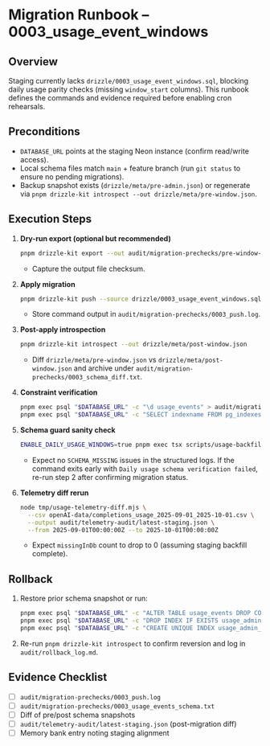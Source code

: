 # Migration Runbook – 0003_usage_event_windows

## Overview
Staging currently lacks `drizzle/0003_usage_event_windows.sql`, blocking daily usage parity checks (missing `window_start` columns). This runbook defines the commands and evidence required before enabling cron rehearsals.

## Preconditions
- `DATABASE_URL` points at the staging Neon instance (confirm read/write access).
- Local schema files match `main` + feature branch (run `git status` to ensure no pending migrations).
- Backup snapshot exists (`drizzle/meta/pre-admin.json`) or regenerate via `pnpm drizzle-kit introspect --out drizzle/meta/pre-window.json`.

## Execution Steps
1. **Dry-run export (optional but recommended)**
   ```bash
   pnpm drizzle-kit export --out audit/migration-prechecks/pre-window-export.sql
   ```
   - Capture the output file checksum.

2. **Apply migration**
   ```bash
   pnpm drizzle-kit push --source drizzle/0003_usage_event_windows.sql
   ```
   - Store command output in `audit/migration-prechecks/0003_push.log`.

3. **Post-apply introspection**
   ```bash
   pnpm drizzle-kit introspect --out drizzle/meta/post-window.json
   ```
   - Diff `drizzle/meta/pre-window.json` vs `drizzle/meta/post-window.json` and archive under `audit/migration-prechecks/0003_schema_diff.txt`.

4. **Constraint verification**
   ```bash
   pnpm exec psql "$DATABASE_URL" -c "\d usage_events" > audit/migration-prechecks/0003_usage_events_schema.txt
   pnpm exec psql "$DATABASE_URL" -c "SELECT indexname FROM pg_indexes WHERE tablename = 'usage_events' AND indexname = 'usage_admin_bucket_idx';" >> audit/migration-prechecks/0003_usage_events_schema.txt
   ```

5. **Schema guard sanity check**
   ```bash
   ENABLE_DAILY_USAGE_WINDOWS=true pnpm exec tsx scripts/usage-backfill.ts --days=1 --chunk-days=1 --label verify-schema --dry-run
   ```
   - Expect no `SCHEMA_MISSING` issues in the structured logs. If the command exits early with
     `Daily usage schema verification failed`, re-run step 2 after confirming migration status.

6. **Telemetry diff rerun**
   ```bash
   node tmp/usage-telemetry-diff.mjs \
     --csv openAI-data/completions_usage_2025-09-01_2025-10-01.csv \
     --output audit/telemetry-audit/latest-staging.json \
     --from 2025-09-01T00:00:00Z --to 2025-10-01T00:00:00Z
   ```
   - Expect `missingInDb` count to drop to 0 (assuming staging backfill complete).

## Rollback
1. Restore prior schema snapshot or run:
   ```bash
   pnpm exec psql "$DATABASE_URL" -c "ALTER TABLE usage_events DROP COLUMN IF EXISTS window_start, DROP COLUMN IF EXISTS window_end, DROP COLUMN IF EXISTS project_id, DROP COLUMN IF EXISTS openai_user_id, DROP COLUMN IF EXISTS openai_api_key_id, DROP COLUMN IF EXISTS service_tier, DROP COLUMN IF EXISTS batch, DROP COLUMN IF EXISTS num_model_requests, DROP COLUMN IF EXISTS input_cached_tokens, DROP COLUMN IF EXISTS input_uncached_tokens, DROP COLUMN IF EXISTS input_text_tokens, DROP COLUMN IF EXISTS output_text_tokens, DROP COLUMN IF EXISTS input_cached_text_tokens, DROP COLUMN IF EXISTS input_audio_tokens, DROP COLUMN IF EXISTS input_cached_audio_tokens, DROP COLUMN IF EXISTS output_audio_tokens, DROP COLUMN IF EXISTS input_image_tokens, DROP COLUMN IF EXISTS input_cached_image_tokens, DROP COLUMN IF EXISTS output_image_tokens;"
   pnpm exec psql "$DATABASE_URL" -c "DROP INDEX IF EXISTS usage_admin_bucket_idx;"
   pnpm exec psql "$DATABASE_URL" -c "CREATE UNIQUE INDEX usage_admin_bucket_idx ON usage_events (key_id, model, timestamp)" # legacy fallback
   ```
2. Re-run `pnpm drizzle-kit introspect` to confirm reversion and log in `audit/rollback_log.md`.

## Evidence Checklist
- [ ] `audit/migration-prechecks/0003_push.log`
- [ ] `audit/migration-prechecks/0003_usage_events_schema.txt`
- [ ] Diff of pre/post schema snapshots
- [ ] `audit/telemetry-audit/latest-staging.json` (post-migration diff)
- [ ] Memory bank entry noting staging alignment

